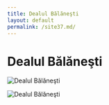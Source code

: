 ```yaml
---
title: Dealul Bălăneşti
layout: default
permalink: /site37.md/
---
```

Dealul Bălăneşti
=======================================================================================


![Dealul Bălăneşti](http://f.hikr.org/files/1268209k.jpg)

![Dealul Bălăneşti](https://descopera.md/wp-content/uploads/2022/11/dealul-balanesti-1089x730.jpg)